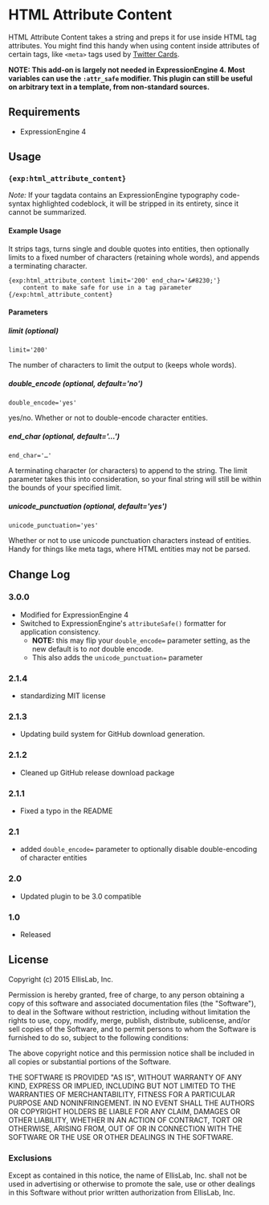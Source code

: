 # HTML Attribute Content

HTML Attribute Content takes a string and preps it for use inside HTML tag attributes. You might find this handy when using content inside attributes of certain tags, like `<meta>` tags used by [Twitter Cards](https://dev.twitter.com/docs/cards).

**NOTE: This add-on is largely not needed in ExpressionEngine 4. Most variables can use the `:attr_safe` modifier. This plugin can still be useful on arbitrary text in a template, from non-standard sources.**

## Requirements

- ExpressionEngine 4

## Usage

### `{exp:html_attribute_content}`

*Note:* If your tagdata contains an ExpressionEngine typography code-syntax highlighted codeblock, it will be stripped in its entirety, since it cannot be summarized.

#### Example Usage

It strips tags, turns single and double quotes into entities, then optionally limits to a fixed number of characters (retaining whole words), and appends a terminating character.

```
{exp:html_attribute_content limit='200' end_char='&#8230;'}
    content to make safe for use in a tag parameter
{/exp:html_attribute_content}
```

#### Parameters

##### limit (optional)

`limit='200'`

The number of characters to limit the output to (keeps whole words).

##### double_encode (optional, default='no')

`double_encode='yes'`

yes/no. Whether or not to double-encode character entities.

##### end_char (optional, default='&#8230;')

`end_char='…'`

A terminating character (or characters) to append to the string. The limit parameter takes this into consideration, so your final string will still
be within the bounds of your specified limit.

##### unicode_punctuation (optional, default='yes')

`unicode_punctuation='yes'`

Whether or not to use unicode punctuation characters instead of entities. Handy for things like meta tags, where HTML entities may not be parsed.

## Change Log

### 3.0.0

- Modified for ExpressionEngine 4
- Switched to ExpressionEngine's `attributeSafe()` formatter for application consistency.
    - **NOTE:** this may flip your `double_encode=` parameter setting, as the new default is to _not_ double encode.
    - This also adds the `unicode_punctuation=` parameter

### 2.1.4

- standardizing MIT license

### 2.1.3

- Updating build system for GitHub download generation.

### 2.1.2

- Cleaned up GitHub release download package

### 2.1.1

- Fixed a typo in the README

### 2.1

- added `double_encode=` parameter to optionally disable double-encoding of character entities

### 2.0

- Updated plugin to be 3.0 compatible

### 1.0

- Released

## License

Copyright (c) 2015 EllisLab, Inc.

Permission is hereby granted, free of charge, to any person obtaining a copy of this software and associated documentation files (the "Software"), to deal in the Software without restriction, including without limitation the rights to use, copy, modify, merge, publish, distribute, sublicense, and/or sell copies of the Software, and to permit persons to whom the Software is furnished to do so, subject to the following conditions:

The above copyright notice and this permission notice shall be included in all copies or substantial portions of the Software.

THE SOFTWARE IS PROVIDED "AS IS", WITHOUT WARRANTY OF ANY KIND, EXPRESS OR IMPLIED, INCLUDING BUT NOT LIMITED TO THE WARRANTIES OF MERCHANTABILITY, FITNESS FOR A PARTICULAR PURPOSE AND NONINFRINGEMENT. IN NO EVENT SHALL THE AUTHORS OR COPYRIGHT HOLDERS BE LIABLE FOR ANY CLAIM, DAMAGES OR OTHER LIABILITY, WHETHER IN AN ACTION OF CONTRACT, TORT OR OTHERWISE, ARISING FROM, OUT OF OR IN CONNECTION WITH THE SOFTWARE OR THE USE OR OTHER DEALINGS IN THE SOFTWARE.

### Exclusions

Except as contained in this notice, the name of EllisLab, Inc. shall not be used in advertising or otherwise to promote the sale, use or other dealings in this Software without prior written authorization from EllisLab, Inc.
